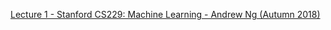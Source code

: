 [Lecture 1 - Stanford CS229: Machine Learning - Andrew Ng (Autumn 2018)](https://youtu.be/jGwO_UgTS7I)
